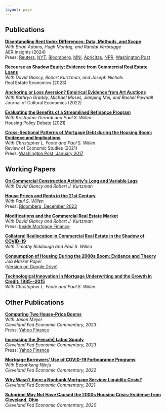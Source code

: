 ```yaml
---
layout: page
---
```


## Publications 

<a href = "https://pubs.aeaweb.org/doi/pdfplus/10.1257/aeri.20220685"><strong>Disentangling Rent Index Differences: Data, Methods, and Scope</strong></a><br />
 <i>With Brian Adams, Hugh Montag, and Randal Verbrugge</i><br />
 AER Insights (2024) <br />
 Press: <a href="https://www.reuters.com/markets/us/new-cleveland-fed-data-points-easing-shelter-inflation-outlook-2022-12-20/">Reuters</a>, <a href="https://www.nytimes.com/2022/12/26/opinion/is-the-inflation-storm-letting-up.html">NYT</a>, <a href="https://www.bloomberg.com/news/articles/2023-01-05/majority-of-us-renters-say-annual-bill-climbed-more-than-1-000?sref=tF5n2ZfO">Bloomberg</a>, <a href="https://marketnews.com/mni-policy-rba-eyes-rent-boom-in-fight-to-tame-inflation">MNI</a>, <a href="https://www.apricitas.io/p/the-most-important-new-inflation">Apricitas</a>, <a href="https://www.marketplace.org/2023/01/26/new-index-gets-a-more-real-time-view-of-rent-inflation/amp/">NPR</a>, <a href="https://www.washingtonpost.com/business/have-we-been-measuring-housing-inflation-all-wrong/2022/11/21/09fd9490-6999-11ed-8619-0b92f0565592_story.html">Washington Post</a>

<a href="https://onlinelibrary.wiley.com/doi/10.1111/1540-6229.12450"><strong>Recourse as Shadow Equity: Evidence from Commercial Real Estate Loans</strong></a><br />
<i>With David Glancy, Robert Kurtzman, and Joseph Nichols</i><br />
Real Estate Economics (2023)<br />

<a href="https://trebuchet.public.springernature.app/get_content/742bd036-1638-417d-b80f-b883ca5290ff"><strong>Anchoring or Loss Aversion? Empirical Evidence from Art Auctions</strong></a><br />
<i>With Kathryn Graddy, Michael Moses, Jianping Mei, and Rachel Pownall</i><br />
Journal of Cultural Economics (2022)<br />

<a href="https://www.tandfonline.com/doi/full/10.1080/10511482.2020.1850014"><strong>Evaluating the Benefits of a Streamlined Refinance Program</strong></a><br />
<i>With Kristopher Gerardi and Paul S. Willen</i><br />
Housing Policy Debate (2021)<br />

<a href="https://academic.oup.com/restud/article/88/1/229/5889966?login=true"><strong>Cross-Sectional Patterns of Mortgage Debt during the Housing Boom: Evidence and Implications</strong></a><br />
<i>With Christopher L. Foote and Paul S. Willen</i><br />
Review of Economic Studies (2021)<br />
Press: <a href="https://www.washingtonpost.com/news/wonk/wp/2017/01/16/why-these-economists-say-the-usual-explanation-for-the-financial-crisis-is-wrong/?utm_term=.0791b21bd8d0">Washington Post, January 2017</a>

## Working Papers 

<a href = "https://doi.org/10.26509/frbc-wp-202414"><strong>On Commercial Construction Activity's Long and Variable Lags</strong></a><br /> 
<i> With David Glancy and Robert J. Kurtzman</i><br /> 

<a href = "https://doi.org/10.26509/frbc-wp-202302 "><strong>House Prices and Rents in the 21st Century</strong></a><br />
<i>With Paul S. Willen</i><br />
Press: <a href="https://www.bloomberg.com/opinion/articles/2023-12-05/home-prices-are-historically-high-next-to-rents-don-t-panic">Bloomberg, December 2023</a> 

<a href = "https://doi.org/10.26509/frbc-wp-202209"><strong>Modifications and the Commercial Real Estate Market</strong></a><br />
  <i>With David Glancy and Robert J. Kurtzman</i><br />
  Press: <a href="https://www.insidemortgagefinance.com/articles/225483-to-modify-or-not-to-modify-cre-vs-cmbs?v=preview">Inside Mortgage Finance</a>

<a href = "https://www.google.com/url?sa=t&rct=j&q=&esrc=s&source=web&cd=&cad=rja&uact=8&ved=2ahUKEwjyhMXX5OH2AhUmjYkEHc5PDwoQFnoECBgQAQ&url=https%3A%2F%2Fwww.bostonfed.org%2F-%2Fmedia%2FDocuments%2Fevents%2F2021%2Fleverage%2FCollateral-Reallocation-in-Commercial-Real-Estate-in-the-Shadow-of-COVID-19.pdf%3Fla%3Den&usg=AOvVaw3rikOcke0OCraPpZfyAPe4" target = "_blank"><strong>Collateral Reallocation in Commercial Real Estate in
  the Shadow of COVID-19</strong></a><br />
  <i>With Timothy Riddiough and Paul S. Willen</i><br />

<a href="Loewenstein_Consumption of Housing During the 2000s Boom (2018).pdf" target="_blank"><strong>Consumption of Housing During the 2000s Boom: Evidence and Theory</strong></a><br />
<i>Job Market Paper</i><br />
(<a href="https://drive.google.com/open?id=1kb0efewQ-EUJ1IprCE_Nom7QQOLlM3fJ">Version on Google Drive</a>)

<a href="https://doi.org/10.26509/frbc-wp-201816"><strong>Technological Innovation in Mortgage Underwriting and the Growth in Credit: 1985--2015</strong></a><br />
<i>With Christopher L. Foote and Paul S. Willen</i><br />



## Other Publications 

<a href="https://doi.org/10.26509/frbc-ec-202404"><strong>Comparing Two House-Price Booms</strong></a><br />
<i>With Jason Meyer</i><br />
<i>Cleveland Fed Economic Commentary, 2023</i><br />
Press: <a href="https://finance.yahoo.com/personal-finance/why-are-house-prices-so-high-184935574.html">Yahoo Finance</a>

<a href="https://doi.org/10.26509/frbc-ec-202305"><strong>Increasing the (Female) Labor Supply</strong></a><br />
<i>Cleveland Fed Economic Commentary, 2023</i><br />
Press: <a href="https://finance.yahoo.com/news/cleveland-feds-mester-more-work-to-do-on-gender-pay-gap-151110803.html?guccounter=1&guce_referrer=aHR0cHM6Ly93d3cuZ29vZ2xlLmNvbS8&guce_referrer_sig=AQAAAFmKpDsXDN0cgiMpnQ1DyAp_gJ4Auug9esu0dXBfMZNe13Oid3KJgDjT-yC0bOjCNKLPQoqrHz-Qc5nM3GkehQDJDfIVclWH_Be3H_w140jMGB351IxlE8KNvn0xYLCh9UzeALtFhKO6yeKrTqnw0KtfGwHQGExVK2XWqH0yxD-O">Yahoo Finance</a>

<a href="https://doi.org/10.26509/frbc-ec-202211"><strong>Mortgage Borrowers’ Use of COVID-19 Forbearance Programs</strong></a><br />
<i>With Bezankeng Njinju</i><br />
<i>Cleveland Fed Economic Commentary, 2022</i><br />

<a href="https://doi.org/10.26509/frbc-ec-202115"><strong>Why Wasn’t there a Nonbank Mortgage Servicer Liquidity Crisis?</strong></a><br />
<i>Cleveland Fed Economic Commentary, 2021</i><br />

<a href="https://doi.org/10.26509/frbc-ec-202025"><strong>Subprime May Not Have Caused the 2000s Housing Crisis: Evidence from Cleveland, Ohio</strong></a><br />
<i>Cleveland Fed Economic Commentary, 2020</i><br />

